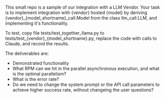 This small repo is a sample of our integration with a LLM Vendor. Your task is to implement integration with {vendor} hosted {model} by deriving {vendor}_{model_shortname}_call.Model from the class llm_call.LLM, and implementing it's functionality.

To test, copy file tests/test_together_llama.py to tests/test_{vendor}_{model_shortname}.py, replace the code with calls to Claude, and record the results.

The deliverables are:

- Demonstrated functionality
- What RPM can we hit in the parallel asynchronous execution, and what is the optimal parallelism?
- What is the error rate?
- Do we need to change the system prompt or the API call parameters to achieve higher success rate, without changeing the user questions?
